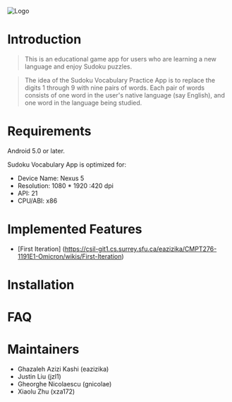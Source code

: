 ![Logo](/uploads/c6817788d720a76e544671f777b30551/Logo.png)

# Introduction
>This is an educational game app for users who are learning a new language and enjoy Sudoku puzzles.

>The idea of the Sudoku Vocabulary Practice App is to replace the digits 1 through 9 with nine pairs of words. Each pair of words consists of one word in the user's native language (say English), and one word in the language being studied.


# Requirements
Android 5.0 or later.


Sudoku Vocabulary App is optimized for: 
* Device Name: Nexus 5
* Resolution: 1080 * 1920 :420 dpi
* API: 21
* CPU/ABI: x86

# Implemented Features
* [First Iteration] (https://csil-git1.cs.surrey.sfu.ca/eazizika/CMPT276-1191E1-Omicron/wikis/First-Iteration)


# Installation


# FAQ


# Maintainers
* Ghazaleh Azizi Kashi (eazizika)
* Justin Liu  (jzl1)
* Gheorghe Nicolaescu (gnicolae)
* Xiaolu Zhu (xza172)